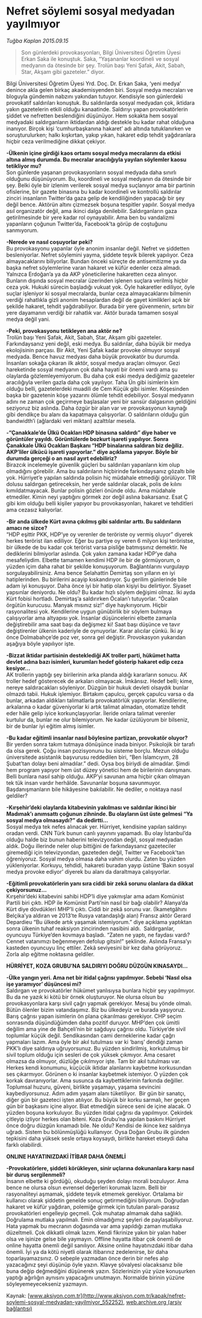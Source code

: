 # Nefret söylemi sosyal medyadan yayılmıyor

*Tuğba Kaplan 2015.09.15*

<div class="pNewsDetailMainContent ctx_content" itemprop="articleBody">
 <blockquote>
  <p>
   Son günlerdeki provokasyonları, Bilgi Üniversitesi Öğretim Üyesi Erkan Saka ile konuştuk. Saka, “Yaşananlar koordineli ve sosyal medyanın da ötesinde bir şey. Trolün başı Yeni Şafak, Akit, Sabah, Star, Akşam gibi gazeteler.” diyor.
  </p>
 </blockquote>
 <p>
  Bilgi Üniversitesi Öğretim Üyesi Yrd. Doç. Dr. Erkan Saka, ‘yeni medya’ denince akla gelen birkaç akademisyenden biri. Sosyal medya mecraları ve bloguyla gündemin nabzını yakından tutuyor. Kendisiyle son günlerdeki provokatif saldırıları konuştuk. Bu saldırılarda sosyal medyadan çok, iktidara yakın gazetelerin etkili olduğu kanaatinde. Saldırıyı yapan provokatörlerin şiddet ve nefretten beslendiğini düşünüyor. Hem sokakta hem sosyal medyadaki saldırganların iktidardan aldığı destekle bu kadar rahat olduğuna inanıyor. Birçok kişi ‘cumhurbaşkanına hakaret’ adı altında tutuklanırken ve soruşturulurken; halkı kışkırtan, yakıp yıkan, hakaret edip tehdit yağdıranlara hiçbir ceza verilmediğine dikkat çekiyor.
 </p>
 <p>
  <strong>
   -Ülkenin içine girdiği kaos ortamı sosyal medya mecralarını da etkisi altına almış durumda. Bu mecralar aracılığıyla yayılan söylemler kaosu tetikliyor mu?
  </strong>
  <br>
   Son günlerde yaşanan provokasyonların sosyal medyada daha sınırlı olduğunu düşünüyorum. Bu, koordineli ve sosyal medyanın da ötesinde bir şey. Belki öyle bir izlenim verilerek sosyal medya suçlanıyor ama bir partinin ofislerine, bir gazete binasına bu kadar koordineli ve kontrollü saldırılar zinciri insanların Twitter’da gaza gelip de kendiliğinden yapacağı bir şey değil bence. Aktörün altını çizmezsek boşuna tespitler yapılır. Sosyal medya asıl organizatör değil, ama ikinci dalga denilebilir. Saldırganların gaza getirilmesinde bir yere kadar rol oynayabilir. Ama ben bu vandalizmi yapanların çoğunun Twitter’da, Facebook’ta görüp de coştuğunu sanmıyorum.
  </br>
 </p>
 <p>
  <strong>
   -Nerede ve nasıl coşuyorlar peki?
  </strong>
  <br>
   Bu provokasyonu yapanlar öyle anonim insanlar değil. Nefret ve şiddetten besleniyorlar. Nefret söylemini yayma, şiddete teşvik bilerek yapılıyor. Ceza almayacaklarını biliyorlar. Bundan önceki süreçte de antisemitizme ya da başka nefret söylemlerine varan hakaret ve küfür edenler ceza almadı. Yalnızca Erdoğan’a ya da AKP yöneticilerine hakaretten ceza alınıyor. Bunların dışında sosyal mecralar üzerinden işlenen suçlara verilmiş hiçbir ceza yok. Hukuki sürecin başladığı vukuat yok. Öyle hakaretler ediliyor, öyle suçlar işleniyor ki sosyal mecralarda, bunlar ceza almayacaklarını bilmenin verdiği rahatlıkla gizli anonim hesaplardan değil de gayet kimlikleri açık bir şekilde hakaret, tehdit yağdırabiliyor. Burada bir yere güvenmenin, sırtını bir yere dayamanın verdiği bir rahatlık var. Aktör burada tamamen sosyal medya değil yani.
  </br>
 </p>
 <p>
  <strong>
   -Peki, provokasyonu tetikleyen ana aktör ne?
  </strong>
  <br>
   Trolün başı Yeni Şafak, Akit, Sabah, Star, Akşam gibi gazeteler. Farkındaysanız yeni değil, eski medya. Bu saldırılar, daha büyük bir medya ekolojisinin parçası. Bir Akit, Yeni Şafak kadar provoke olmuyor sosyal medyada. Bence havuz medyası daha büyük provokatör bu durumda. İnsanları sokağa çıkaran ilk aktör, sosyal medya araçları olmuyor. Gezi hareketinde sosyal medyanın çok daha hayati bir önemi vardı ama şu olaylarda gözlemleyemiyorum. Bu daha çok eski medya dediğimiz gazeteler aracılığıyla verilen gazla daha çok yayılıyor. Taha Ün gibi isimlerin kim olduğu belli, gazetelerdeki muadili de Cem Küçük gibi isimler. Köşesinden başka bir gazetenin köşe yazarını ölümle tehdit edebiliyor. Sosyal medyanın adını ne zaman çok geçirmeye başlasalar yeni bir sansür dalgasının geldiğini seziyoruz biz aslında. Daha özgür bir alan var ve provokasyonun kaynağı gibi dendikçe bu alanı da kapatmaya çalışıyorlar. O saldırıların olduğu gün bandwidth’i (ağlardaki veri miktarı) azalttılar mesela.
  </br>
 </p>
 <p>
  <strong>
   -“Çanakkale’de Ülkü Ocakları HDP binasına saldırdı” diye haber ve görüntüler yayıldı. Görüntülerde bozkurt işareti yapılıyor. Sonra Çanakkale Ülkü Ocakları Başkanı “HDP binalarına saldıran biz değiliz. AKP’liler ülkücü işareti yapıyorlar.” diye açıklama yapıyor. Böyle bir durumda gerçeği o an nasıl ayırt edebiliriz?
  </strong>
  <br>
   Birazcık incelemeyle güvenlik güçleri bu saldırıları yapanların kim olup olmadığını görebilir. Ama bu saldırıların hiçbirinde farkındaysanız gözaltı bile yok. Hürriyet’e yapılan saldırıda polisin hiç müdahale etmediği görülüyor. TIR dolusu saldırgan getireceksin, her yerde saldırılar olacak, polis de kılını kımıldatmayacak. Bunlar polisin gözleri önünde oldu. Ama müdahale etmediler. Kimin neyi yaptığını görmek zor değil aslına bakarsanız. Esat Ç gibi kim olduğu belli kişiler yapıyor bu provokasyonları, hakaret ve tehditleri ama cezasız kalıyorlar.
  </br>
 </p>
 <p>
  <strong>
   -Bir anda ülkede Kürt avına çıkılmış gibi saldırılar arttı. Bu saldırıların amacı ne sizce?
  </strong>
  <br/>
  “HDP eşittir PKK, HDP’ye oy verenler de teröriste oy vermiş oluyor” diyerek herkes terörist ilan ediliyor. Eğer bu partiye oy veren 6 milyon kişi teröristse, bir ülkede de bu kadar çok terörist varsa pisliğe batmışsınız demektir. Ne dediklerini bilmiyorlar aslında. Çok yakın zamana kadar HDP’ye daha mesafeliydim. Elbette tamamen kendimi HDP ile bir de görmüyorum, o yüzden içim daha rahat bir şekilde konuşuyorum. Bağlantılarını vurgulayıp sorgulayabilirsiniz. Ama bence Selahattin Demirtaş son yılların en iyi hatiplerinden. Bu birilerini acayip kıskandırıyor. Şu gerilim günlerinde bile adam iyi konuşuyor. Daha önce iyi bir hatip olan kişiyi bu delirtiyor. Siyaset yapsınlar deniyordu. Ne oldu? Bu kadar hızlı söylem değişimi olmaz. İki ayda Kürt fobisi hortladı. Demirtaş’a saldırırken Öcalan’ı tutuyorlar. “Öcalan örgütün kurucusu. Manyak mısınız siz!” diye haykırıyorum. Hiçbir rasyonalitesi yok. Kendilerine uygun günübirlik bir söylem bulmaya çalışıyorlar ama altyapısı yok. İnsanlar düşüncelerini elbette zamanla değiştirebilir ama saat başı da değişmez ki! Saat başı düşünce ve tavır değiştirenler ülkenin kaderiyle de oynuyorlar. Karar alıcılar çünkü. İki ay önce Dolmabahçe’de poz ver, sonra gel değiştir. Provokasyon yukarıdan aşağıya böyle yapılıyor işte.
 </p>
 <p>
  <strong>
   -Bizzat iktidar partisinin desteklediği AK troller parti, hükümet hatta devlet adına bazı isimleri, kurumları hedef gösterip hakaret edip ceza kesiyor…
  </strong>
  <br/>
  AK trollerin yaptığı şey birilerinin arka planda aldığı kararların sonucu. AK troller hedef gösterecek de arkaları olmayacak. İmkânsız. Hedef belli; kime, nereye saldıracakları söyleniyor. Düzgün bir hukuk devleti olsaydık bunlar olmazdı tabii. Hukuk işlemiyor. Birtakım çapulcu, gerçek çapulcu varsa o da bunlar, arkadan aldıkları talimatlarla provokatörlük yapıyorlar. Kendilerine, arkalarına o kadar güveniyorlar ki artık talimat almadan, otomatize tehdit eder hâle gelip iyice korkunçlaşıyorlar. İleride onlara talimat verenler kurtulur da, bunlar ne olur bilemiyorum. Ne kadar üzülüyorum bir bilseniz, bir de bunlar iyi eğitim almış isimler.
 </p>
 <p>
  <strong>
   -Bu kadar eğitimli insanlar nasıl böylesine partizan, provokatör oluyor?
  </strong>
  <br/>
  Bir yerden sonra takım tutmaya dönüşünce inada biniyor. Psikolojik bir tarafı da olsa gerek. Çoğu insan pozisyonunu bu sisteme borçlu. Mezun olduğu üniversitede asistanlık başvurusu reddedilen biri, “Ben İslamcıyım, 28 Şubat’tan dolayı beni almadılar.” dedi. Oysa boş biriydi de almadılar. Şimdi hem program yapıyor hem üst düzey yönetici hem de birilerinin danışmanı. Belli bunlara nasıl sahip olduğu. AKP’yi savunan ama hiçbir çıkarı olmayan tek tük insan vardır herhâlde. Savunanlar boşuna savunmuyor. Başdanışmanların bile hikâyesine bakılabilir. Ne dediler, o noktaya nasıl geldiler?
 </p>
 <p>
  <strong>
   -Kırşehir’deki olaylarda kitabevinin yakılması ve saldırılar ikinci bir Madımak’ı anımsattı çoğunun zihninde. Bu olayların üst üste gelmesi “Ya sosyal medya olmasaydı?” da dedirtti…
  </strong>
  <br/>
  Sosyal medya tek nefes alınacak yer. Hürriyet, kendisine yapılan saldırıyı oradan verdi. CNN Türk bunun canlı yayınını yapamadı. Bu olay İstanbul’da olduğu halde biz bunun haberini televizyondan değil, sosyal medyadan aldık. Doğu illerinde neler olup bittiğini de farkındaysanız gazeteciler giremediği için televizyondan, gazeteden değil, Twitter ve Facebook’tan öğreniyoruz. Sosyal medya olmasa daha vahim olurdu. Zaten bu yüzden yükleniyorlar. Korkuyu, tehdidi, hakareti buradan yayıp üstüne ‘Bakın sosyal medya provoke ediyor’ diyerek bu alanı da daraltmaya çalışıyorlar.
 </p>
 <p>
  <strong>
   -Eğitimli provokatörlerin yanı sıra ciddi bir zekâ sorunu olanlara da dikkat çekiyorsunuz…
  </strong>
  <br/>
  Kırşehir’deki kitabevini sahibi HDP’li diye yakmışlar ama adam Komünist Partili biri çıktı. HDP ile Komünist Parti’nin nasıl bir bağı olabilir? Alanya’da Kürt diye dövdükleri MHP’li çıktı. Ciddi bir zekâ sorunu var. (İkametgâhını Belçika’ya aldıran ve 2013’te Rusya vatandaşlığı alan) Fransız aktör Gerard Depardieu “Bu ülkede artık yaşamak istemiyorum.” diye açıklama yaptıktan sonra ülkenin tuhaf reaksiyon zincirinden nasibini aldı.  Saldırganlar, oyuncuyu Türkiye’den kovmaya başladı. “Zaten ne yaptı, ne faydası vardı? Cennet vatanımızı beğenmeyen defolup gitsin!” şeklinde. Aslında Fransa’yı kasteden oyuncuyu linç ettiler. Zekâ seviyesini bir kez daha görüyoruz. Zorla alıp eğitme noktasına geldiler.
 </p>
 <p>
  <strong>
   HÜRRİYET, KOZA GRUBU’NA SALDIRIYI DOĞRU DÜZGÜN KINASAYDI…
  </strong>
 </p>
 <p>
  <strong>
   -Ülke yangın yeri. Ama net bir itidal çağrısı yapılmıyor. Sebebi ‘Nasıl olsa işe yaramıyor’ düşüncesi mi?
  </strong>
  <br/>
  Saldırgan ve provokatörler hükümet yanlısıysa bunlara hiçbir şey yapılmıyor. Bu da ne yazık ki kötü bir örnek oluşturuyor. Ne olursa olsun bu provokasyonlara karşı sivil çağrı yapmak gerekiyor. Mesaj bu yönde olmalı. Bütün ölenler bizim vatandaşımız. Biz bu ülkedeyiz ve burada yaşıyoruz. Barış çağrısı yapan isimlerin ön plana çıkarılması gerekiyor. CHP seçim sonrasında düşündüğümden daha pozitif duruyor. MHP’den çok ümitli değilim ama yine de Bahçeli’nin bir sağduyu çağrısı oldu. Türkiye’de sivil toplumlar küçük değil. Sendikasından cami derneklerine kadar çağrı yapmaları lazım. Ama öyle bir akıl tutulması var ki ‘barış’ dendiği zaman PKK’lı diye saldırıya uğruyorsunuz. Bu yüzden sindirilmiş, korkutulmuş bir sivil toplum olduğu için sesleri de çok yüksek çıkmıyor. Ama cesaret olmazsa da olmuyor, düzlüğe çıkılmıyor işte. Tam bir akıl tutulması var. Herkes kendi konumunu, küçücük iktidar alanlarını kaybetme korkusundan ses çıkarmıyor. Görünen o ki insanlar kaybetmek istemiyor. O yüzden çok korkak davranıyorlar. Ama susunca da kaybettiklerinin farkında değiller. Toplumsal huzuru, güveni, birlikte yaşamayı, yaşama sevincini kaybediyorsunuz. Adım adım yaşam alanı tüketiliyor.  Bir gün bir sanatçı, diğer gün bir gazeteci işten atılıyor. Bu büyük bir korku sarmalı, her geçen gün bir başkasını içine alıyor. Biat etmediğin sürece seni de içine alacak. O yüzden boşuna korkuluyor. Bu yüzden itidal çağrısı da yapılmıyor. Çekirdek çitleyip izliyor herkes olan biteni. Koza Grubu’na yapılan baskını Hürriyet önce doğru düzgün kınamadı bile. Ne oldu? Kendisi de ikince kez saldırıya uğradı. Sistem bu bölünmüşlüğü kullanıyor. Oysa Doğan Grubu ilk günden tepkisini daha yüksek sesle ortaya koysaydı, birlikte hareket etseydi daha farklı olabilirdi.
 </p>
 <p>
  <strong>
   ONLINE HAYATINIZDAKİ İTİBAR DAHA ÖNEMLİ
  </strong>
 </p>
 <p>
  <strong>
   -Provokatörlere, şiddeti körükleyen, sinir uçlarına dokunanlara karşı nasıl bir duruş sergilenmeli?
  </strong>
  <br/>
  İnsanın elbette ki gördüğü, okuduğu şeyden dolayı morali bozuluyor. Ama bence ne olursa olsun evrensel değerleri korumak lazım. Belli bir rasyonaliteyi aşmamak, şiddete teşvik etmemek gerekiyor. Ortalama bir kullanıcı olarak şiddetin genelde sonuç getirmediğini biliyorum. Doğrudan hakaret ve küfür yağdıran, polemiğe girmek için tutulan paralı-parasız provokatörleri engelleyip geçmeli. Çok muhatap almamak daha sağlıklı. Doğrulama mutlaka yapılmalı. Emin olmadığımız şeyleri de paylaşabiliyoruz. Hata yapmak bu mecranın doğasında var ama yapıldığı zaman mutlaka düzeltmeli. Çok dikkatli olmak lazım. Kendi fikrinize yakın bir yalan haber olsa ve işinize gelse bile yaymayın. Offline hayatta itibar çok önemli de online hayatta önemli değil sanılıyor. Aksine online hayatınızdaki itibar daha önemli. İyi ya da kötü niyetli olarak itibarınız zedelenirse, bir daha toparlayamazsınız. O sebeple yazmadan önce derin bir nefes alıp yazacağınız şeyi düşünüp öyle yazın. Klavye şövalyesi olacaksanız bile buna değip değmediğini düşünerek yazın. Sözlerinizin yüz yüze konuşurken yaptığı ağırlığın aynısını yapacağını unutmayın. Normalde birinin yüzüne söyleyemeyecekseniz yazmayın.
 </p>
</div>


Kaynak: [www.aksiyon.com.tr](http://www.aksiyon.com.tr/kapak/nefret-soylemi-sosyal-medyadan-yayilmiyor_552252), [web.archive.org (arşiv bağlantısı)](http://web.archive.org/web/20160106121804/http://www.aksiyon.com.tr/kapak/nefret-soylemi-sosyal-medyadan-yayilmiyor_552252)
